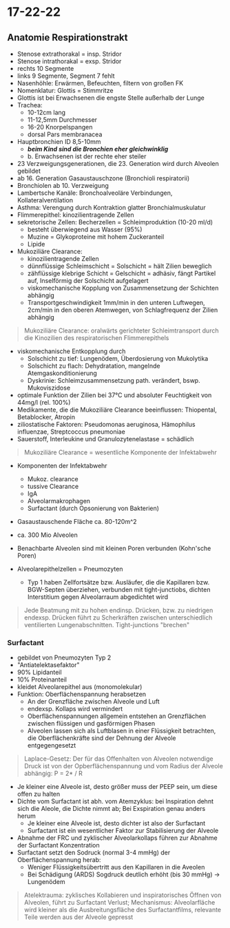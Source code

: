 # 17-22-22

## Anatomie Respirationstrakt

- Stenose extrathorakal = insp. Stridor
- Stenose intrathorakal = exsp. Stridor
- rechts 10 Segmente
- links 9 Segmente, Segment 7 fehlt
- Nasenhöhle: Erwärmen, Befeuchten, filtern von großen FK
- Nomenklatur: Glottis = Stimmritze
- Glottis ist bei Erwachsenen die engste Stelle außerhalb der Lunge
- Trachea: 
  - 10-12cm lang
  - 11-12,5mm Durchmesser
  - 16-20 Knorpelspangen
  - dorsal Pars membranacea
- Hauptbronchien ID 8,5-10mm 
  - ***beim Kind sind die Bronchien eher gleichwinklig***
  - b. Erwachsenen ist der rechte eher steiler
- 23 Verzweigungsgenerationen, die 23. Generation wird durch Alveolen gebildet 
- ab 16. Generation Gasaustauschzone (Bronchioli respiratorii)
- Bronchiolen ab 10. Verzweigung
- Lambertsche Kanäle: Bronchoalveoläre Verbindungen, Kollateralventilation
- Asthma: Verengung durch Kontraktion glatter Bronchialmuskulatur
- Flimmerepithel: kinozilientragende Zellen 
- sekretorische Zellen: Becherzellen = Schleimproduktion (10-20 ml/d)
  - besteht überwiegend aus Wasser (95%)
  - Muzine = Glykoproteine mit hohem Zuckeranteil
  - Lipide
- Mukoziliäre Clearance:
  - kinozilientragende Zellen 
  - dünnflüssige Schleimschicht = Solschicht = hält Zilien beweglich
  - zähflüssige klebrige Schicht = Gelschicht = adhäsiv, fängt Partikel auf, Inselförmig der Solschicht aufgelagert
  - viskomechanische Kopplung von Zusammensetzung der Schichten abhängig
  - Transportgeschwindigkeit 1mm/min in den unteren Luftwegen, 2cm/min in den oberen Atemwegen, von Schlagfrequenz der Zilien abhängig
  
> Mukoziliäre Clearance: oralwärts gerichteter Schleimtransport durch die Kinozilien des respiratorischen Flimmerepithels

- viskomechanische Entkopplung durch
  - Solschicht zu tief: Lungenödem, Überdosierung von Mukolytika
  - Solschicht zu flach: Dehydratation, mangelnde Atemgaskonditionierung
  - Dyskrinie: Schleimzusammensetzung path. verändert, bswp. Mukoviszidose
- optimale Funktion der Zilien bei 37°C und absoluter Feuchtigkeit von 44mg/l (rel. 100%) 
- Medikamente, die die Mukoziliäre Clearance beeinflussen: Thiopental, Betablocker, Atropin
- ziliostatische Faktoren: Pseudomonas aeruginosa, Hämophilus influenzae, Streptcoccus pneumoniae
- Sauerstoff, Interleukine und Granulozytenelastase = schädlich

> Mukoziliäre Clearance = wesentliche Komponente der Infektabwehr

- Komponenten der Infektabwehr
  - Mukoz. clearance
  - tussive Clearance
  - IgA
  - Alveolarmakrophagen
  - Surfactant (durch Opsonierung von Bakterien)
 
- Gasaustauschende Fläche ca. 80-120m^2
- ca. 300 Mio Alveolen
- Benachbarte Alveolen sind mit kleinen Poren verbunden (Kohn'sche Poren)
- Alveolarepithelzellen = Pneumozyten
  - Typ 1 haben Zellfortsätze bzw. Ausläufer, die die Kapillaren bzw. BGW-Septen überziehen, verbunden mit tight-junctiobs, dichten Interstitium gegen Alveolarraum abgedichtet wird

> Jede Beatmung mit zu hohen endinsp. Drücken, bzw. zu niedrigen endexsp. Drücken führt zu Scherkräften zwischen unterschiedlich ventilierten Lungenabschnitten. Tight-junctions "brechen"

### Surfactant

- gebildet von Pneumozyten Typ 2
- "Antiatelektasefaktor"
- 90% Lipidanteil
- 10% Proteinanteil
- kleidet Alveolarepithel aus (monomolekular)
- Funktion: Oberflächenspannung herabsetzen
  - An der Grenzfläche zwischen Alveole und Luft
  - endexsp. Kollaps wird vermindert
  - Oberflächenspannungen allgemein entstehen an Grenzflächen zwischen flüssigen und gasförmigen Phasen
  - Alveolen lassen sich als Luftblasen in einer Flüssigkeit betrachten, die Oberflächenkräfte sind der Dehnung der Alveole entgegengesetzt

> Laplace-Gesetz:
> Der für das Offenhalten von Alveolen notwendige Druck ist von der Opberflächenspannung und vom Radius der Alveole abhängig:
> P = 2* / R

- Je kleiner eine Alveole ist, desto größer muss der PEEP sein, um diese offen zu halten
- Dichte vom Surfactant ist abh. vom Atemzyklus: bei Inspiration dehnt sich die Aleole, die Dichte nimmt ab; Bei Exspiration genau anders herum 
  - Je kleiner eine Alveole ist, desto dichter ist also der Surfactant
  - Surfactant ist ein wesentlicher Faktor zur Stabilisierung der Alveole
 - Abnahme der FRC und zyklischer Alveolarkollaps führen zur Abnahme der Surfactant Konzentration
 - Surfactant setzt den Sodruck (normal 3-4 mmHg) der Oberflächenspannung herab: 
   - Weniger Flüssigkeitsübertritt aus den Kapillaren in die Aveolen
   - Bei Schädigung (ARDS) Sogdruck deutlich erhöht (bis 30 mmHg) -> Lungenödem
  
> Atelektrauma: zyklisches Kollabieren und inspiratorisches Öffnen von Alveolen, führt zu Surfactant Verlust; Mechanismus: Alveolarfläche wird kleiner als die Ausbreitungsfläche des Surfactantfilms, relevante Teile werden aus der Alveole gepresst

